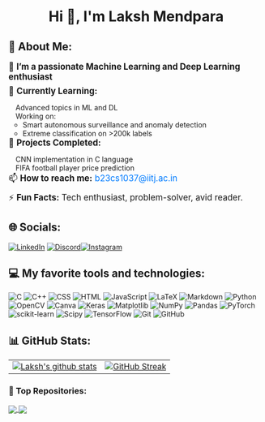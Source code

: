 
<h1 align="center">Hi 👋, I'm Laksh Mendpara</h1>

## 💫 About Me:

<ul style="list-style-type: none; padding-left: 0;">
  <li style="font-size: 1.2em; margin-bottom: 0.5em;">🔭 <strong>I’m a passionate Machine Learning and Deep Learning enthusiast</strong></li>
  
  <li style="font-size: 1.2em; margin-bottom: 0.5em;">🌱 <strong>Currently Learning:</strong></li>
  <ul style="list-style-type: none; padding-left: 1em;">
    <li>Advanced topics in ML and DL</li>
    <li>Working on:
      <ul style="list-style-type: circle; padding-left: 1em;">
        <li>Smart autonomous surveillance and anomaly detection</li>
        <li>Extreme classification on >200k labels</li>
      </ul>
    </li>
  </ul>

  <li style="font-size: 1.2em; margin-bottom: 0.5em;">🌟 <strong>Projects Completed:</strong></li>
  <ul style="list-style-type: none; padding-left: 1em;">
    <li>CNN implementation in C language</li>
    <li>FIFA football player price prediction</li>
  </ul>

  <li style="font-size: 1.2em; margin-bottom: 0.5em;">📫 <strong>How to reach me:</strong> <a href="mailto:b23cs1037@iitj.ac.in" style="color: #007bff; text-decoration: none;">b23cs1037@iitj.ac.in</a></li>
  
  <li style="font-size: 1.2em; margin-bottom: 0.5em;">⚡ <strong>Fun Facts:</strong> Tech enthusiast, problem-solver, avid reader.</li>
</ul>

## 🌐 Socials:

[![LinkedIn](https://img.shields.io/badge/LinkedIn-%230077B5.svg?logo=linkedin&logoColor=white)](https://www.linkedin.com/in/laksh-mendpara-5ab75b280?utm_source=share&utm_campaign=share_via&utm_content=profile&utm_medium=android_app) [![Discord](https://img.shields.io/badge/discord-black.svg?logo=discord&logoColor=white)](https://discord.gg/laksh_mendpara)[![Instagram](https://img.shields.io/badge/Instagram-%23E4405F.svg?logo=Instagram&logoColor=white)](https://www.instagram.com/laksh_mendpara?igsh=MWg2bWlyc3J3anZlbA==)

## 💻 My favorite tools and technologies:

![C](https://img.shields.io/badge/c-%2300599C.svg?style=plastic&logo=c&logoColor=white) 
![C++](https://img.shields.io/badge/c++-%2300599C.svg?style=plastic&logo=c%2B%2B&logoColor=white)
![CSS](https://img.shields.io/badge/css-%231572B6.svg?style=plastic&logo=css&logoColor=white)
![HTML](https://img.shields.io/badge/html-%23E34F26.svg?style=plastic&logo=html&logoColor=white) 
![JavaScript](https://img.shields.io/badge/javascript-%23323330.svg?style=plastic&logo=javascript&logoColor=%23F7DF1E)
![LaTeX](https://img.shields.io/badge/latex-%23008080.svg?style=plastic&logo=latex&logoColor=white) 
![Markdown](https://img.shields.io/badge/markdown-%23000000.svg?style=plastic&logo=markdown&logoColor=white) 
![Python](https://img.shields.io/badge/python-3670A0?style=plastic&logo=python&logoColor=ffdd54) 
![OpenCV](https://img.shields.io/badge/opencv-%23white.svg?style=plastic&logo=opencv&logoColor=white) 
![Canva](https://img.shields.io/badge/Canva-%2300C4CC.svg?style=plastic&logo=Canva&logoColor=white) 
![Keras](https://img.shields.io/badge/Keras-%23D00000.svg?style=plastic&logo=Keras&logoColor=white) 
![Matplotlib](https://img.shields.io/badge/Matplotlib-%23ffffff.svg?style=plastic&logo=Matplotlib&logoColor=black) 
![NumPy](https://img.shields.io/badge/numpy-%23013243.svg?style=plastic&logo=numpy&logoColor=white) 
![Pandas](https://img.shields.io/badge/pandas-%23150458.svg?style=plastic&logo=pandas&logoColor=white) 
![PyTorch](https://img.shields.io/badge/PyTorch-%23EE4C2C.svg?style=plastic&logo=PyTorch&logoColor=white) 
![scikit-learn](https://img.shields.io/badge/scikit--learn-%23F7931E.svg?style=plastic&logo=scikit-learn&logoColor=white) 
![Scipy](https://img.shields.io/badge/SciPy-%230C55A5.svg?style=plastic&logo=scipy&logoColor=%white) 
![TensorFlow](https://img.shields.io/badge/TensorFlow-%23FF6F00.svg?style=plastic&logo=TensorFlow&logoColor=white) 
![Git](https://img.shields.io/badge/git-%23F05033.svg?style=plastic&logo=git&logoColor=white) 
![GitHub](https://img.shields.io/badge/github-%23121011.svg?style=plastic&logo=github&logoColor=white)



## 📊 GitHub Stats:

<table>
  <tr>
    <td>
      <a href="https://github.com/Laksh-Mendpara/github-readme-stats">
        <img align="center" src="https://github-readme-stats.vercel.app/api?username=Laksh-Mendpara&show_icons=true&include_all_commits=true&theme=buefy&hide_border=true" alt="Laksh's github stats" />
      </a>
    </td>
    <td>
      <a href="https://git.io/streak-stats">
        <img align="center" src="https://streak-stats.demolab.com/?user=Laksh-Mendpara" alt="GitHub Streak">
      </a>
    </td>
  </tr>
</table>


### 🌠 Top Repositories:


<a href="https://github.com/Laksh-Mendpara/ics_majorproject.git">
  <img align="center" src="https://github-readme-stats.vercel.app/api/pin/?username=Laksh-Mendpara&repo=ics_majorproject&theme=buefy" />
</a>

<a href="https://github.com/Laksh-Mendpara/PlaWorDet-WARP24.git">
  <img align="center" src="https://github-readme-stats.vercel.app/api/pin/?username=Laksh-Mendpara&repo=PlaWorDet-WARP24&theme=buefy" />
</a>
